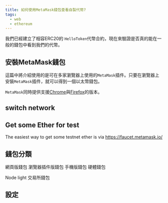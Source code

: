 ```yaml
---
title: 如何使用MetaMask錢包查看自製代幣?
tags:
  - web
  - ethereum
---
```


我們已經建立了相容ERC20的 `HelloToken`代幣合約，現在來驗證是否真的能在一般的錢包中看到我們的代幣。

## 安裝MetaMask錢包

這篇中將介紹使用的是可在多家瀏覽器上使用的`MetaMask`插件。只要在瀏覽器上安裝`MetaMask`插件，就可以得到一個以太幣錢包。

`MetaMask`同時提供支援[Chrome](https://chrome.google.com/webstore/detail/metamask/nkbihfbeogaeaoehlefnkodbefgpgknn)與[Firefox](https://addons.mozilla.org/en-US/firefox/addon/ether-metamask/)的版本。

## switch network


## Get some Ether for test

The easiest way to get some testnet ether is via https://faucet.metamask.io/

## 錢包分類

網頁版錢包
瀏覽器插件版錢包
手機版錢包
硬體錢包

Node
light
交易所錢包

## 設定
